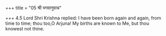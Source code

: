 +++
title = "05 श्री भगवानुवाच"

+++
4.5 Lord Shri Krishna replied: I have been born again and again, from
time to time; thou too,O Arjuna! My births are known to Me, but thou
knowest not thine.
